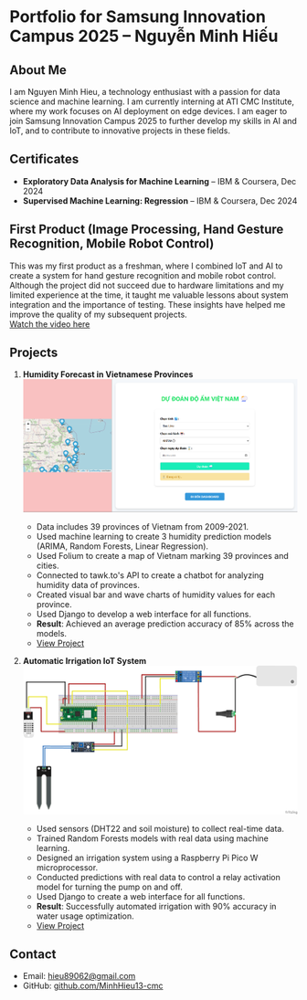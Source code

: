# Portfolio for Samsung Innovation Campus 2025 – Nguyễn Minh Hiếu

## About Me
I am Nguyen Minh Hieu, a technology enthusiast with a passion for data science and machine learning. I am currently interning at ATI CMC Institute, where my work focuses on AI deployment on edge devices. I am eager to join Samsung Innovation Campus 2025 to further develop my skills in AI and IoT, and to contribute to innovative projects in these fields.

## Certificates
- **Exploratory Data Analysis for Machine Learning** – IBM & Coursera, Dec 2024  
- **Supervised Machine Learning: Regression** – IBM & Coursera, Dec 2024  

## First Product (Image Processing, Hand Gesture Recognition, Mobile Robot Control)
This was my first product as a freshman, where I combined IoT and AI to create a system for hand gesture recognition and mobile robot control. Although the project did not succeed due to hardware limitations and my limited experience at the time, it taught me valuable lessons about system integration and the importance of testing. These insights have helped me improve the quality of my subsequent projects.  
[Watch the video here](https://github.com/MinhHieu13-cmc/SIC-2025-Portfolio/VID_20240511_110352_851.mp4)

## Projects
1. **Humidity Forecast in Vietnamese Provinces**  
   ![Humidity Forecast](img_1.png)  
   - Data includes 39 provinces of Vietnam from 2009-2021.  
   - Used machine learning to create 3 humidity prediction models (ARIMA, Random Forests, Linear Regression).  
   - Used Folium to create a map of Vietnam marking 39 provinces and cities.  
   - Connected to tawk.to's API to create a chatbot for analyzing humidity data of provinces.  
   - Created visual bar and wave charts of humidity values for each province.  
   - Used Django to develop a web interface for all functions.  
   - **Result**: Achieved an average prediction accuracy of 85% across the models.  
   - [View Project](https://github.com/MinhHieu13-cmc/Humidity-forecast-in-Vietnamese-provinces)  

2. **Automatic Irrigation IoT System**  
   ![Irrigation System](img.png)  
   - Used sensors (DHT22 and soil moisture) to collect real-time data.  
   - Trained Random Forests models with real data using machine learning.  
   - Designed an irrigation system using a Raspberry Pi Pico W microprocessor.  
   - Conducted predictions with real data to control a relay activation model for turning the pump on and off.  
   - Used Django to create a web interface for all functions.  
   - **Result**: Successfully automated irrigation with 90% accuracy in water usage optimization.  
   - [View Project](https://github.com/MinhHieu13-cmc/Hethongtuoitieutudong)  

## Contact
- Email: hieu89062@gmail.com  
- GitHub: [github.com/MinhHieu13-cmc](https://github.com/MinhHieu13-cmc)
